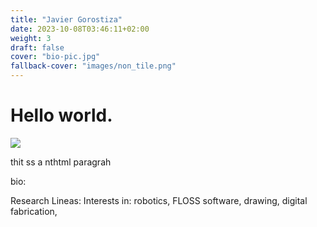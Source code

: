 ```yaml
---
title: "Javier Gorostiza"
date: 2023-10-08T03:46:11+02:00
weight: 3
draft: false
cover: "bio-pic.jpg"
fallback-cover: "images/non_tile.png"
---
```

[comment]: ![cover_photo](images/nontile.png)

# Hello world.

<img class="special-img-class" src="images/nontile.png" />

<p> thit ss a nthtml paragrah </p>

bio:

Research Lineas:
Interests in: robotics, FLOSS software, drawing, digital fabrication, 
